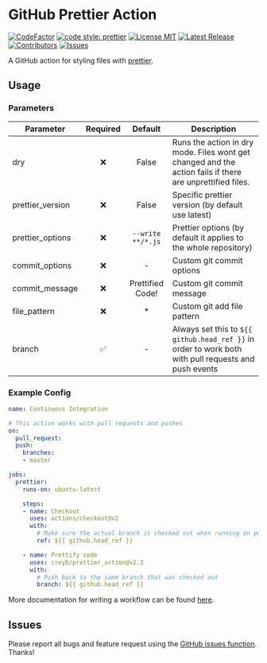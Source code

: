 # GitHub Prettier Action

[![CodeFactor](https://www.codefactor.io/repository/github/creyd/prettier_action/badge/master)](https://www.codefactor.io/repository/github/creyd/prettier_action/overview/master)
[![code style: prettier](https://img.shields.io/badge/code_style-prettier-ff69b4.svg?style=flat-square)](https://github.com/prettier/prettier)
[![License MIT](https://img.shields.io/github/license/creyD/prettier_action)](https://github.com/creyD/prettier_action/blob/master/LICENSE)
[![Latest Release](https://img.shields.io/github/v/release/creyD/prettier_action)](https://github.com/creyD/prettier_action/releases)
[![Contributors](https://img.shields.io/github/contributors-anon/creyD/prettier_action)](https://github.com/creyD/prettier_action/graphs/contributors)
[![Issues](https://img.shields.io/github/issues/creyD/prettier_action)](https://github.com/creyD/prettier_action/issues)


A GitHub action for styling files with [prettier](https://prettier.io).

## Usage

### Parameters

| Parameter | Required | Default | Description |
| - | :-: | :-: | - |
| dry | :x: | False | Runs the action in dry mode. Files wont get changed and the action fails if there are unprettified files. |
| prettier_version | :x: | False | Specific prettier version (by default use latest) |
| prettier_options | :x: | `--write **/*.js` | Prettier options (by default it applies to the whole repository) |
| commit_options | :x: | - | Custom git commit options |
| commit_message | :x: | Prettified Code! | Custom git commit message |
| file_pattern | :x: | * | Custom git add file pattern |
| branch | :white_check_mark: | - | Always set this to `${{ github.head_ref }}` in order to work both with pull requests and push events |

### Example Config

```yaml
name: Continuous Integration

# This action works with pull requests and pushes
on:
  pull_request:
  push:
    branches:
    - master

jobs:
  prettier:
    runs-on: ubuntu-latest

    steps:
    - name: Checkout
      uses: actions/checkout@v2
      with:
        # Make sure the actual branch is checked out when running on pull requests
        ref: ${{ github.head_ref }}

    - name: Prettify code
      uses: creyD/prettier_action@v2.2
      with:
        # Push back to the same branch that was checked out
        branch: ${{ github.head_ref }}
```

More documentation for writing a workflow can be found [here](https://help.github.com/en/actions/automating-your-workflow-with-github-actions/workflow-syntax-for-github-actions).

## Issues

Please report all bugs and feature request using the [GitHub issues function](https://github.com/creyD/prettier_action/issues/new). Thanks!
